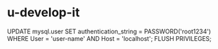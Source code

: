 # u-develop-it

UPDATE mysql.user SET authentication_string = PASSWORD('root1234')
WHERE User = 'user-name' AND Host = 'localhost';
FLUSH PRIVILEGES;